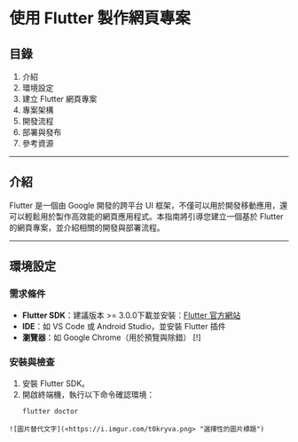 # 使用 Flutter 製作網頁專案

## 目錄

1. 介紹
2. 環境設定
3. 建立 Flutter 網頁專案
4. 專案架構
5. 開發流程
6. 部署與發布
7. 參考資源

---

## 介紹

Flutter 是一個由 Google 開發的跨平台 UI 框架，不僅可以用於開發移動應用，還可以輕鬆用於製作高效能的網頁應用程式。本指南將引導您建立一個基於 Flutter 的網頁專案，並介紹相關的開發與部署流程。


---

## 環境設定

### 需求條件

- **Flutter SDK**：建議版本 >= 3.0.0下載並安裝：[Flutter 官方網站](https://flutter.dev)
- **IDE**：如 VS Code 或 Android Studio，並安裝 Flutter 插件
- **瀏覽器**：如 Google Chrome（用於預覽與除錯）
  [!]

### 安裝與檢查

1. 安裝 Flutter SDK。
2. 開啟終端機，執行以下命令確認環境：
   ```bash
   flutter doctor
   ```

```
![圖片替代文字](<https://i.imgur.com/t0kryva.png> "選擇性的圖片標題")
```
